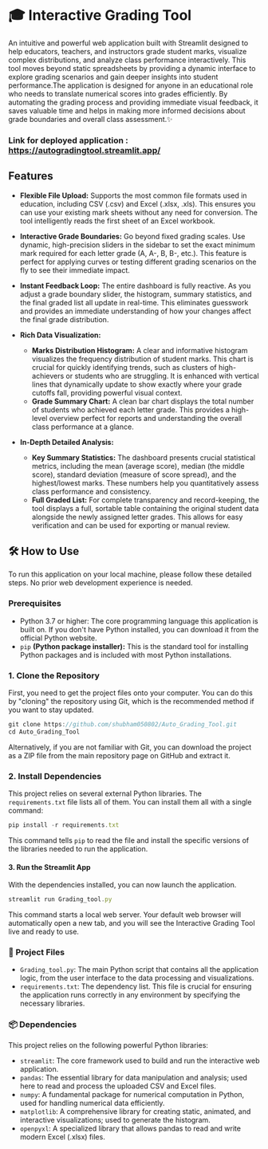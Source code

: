 # 🎓 Interactive Grading Tool

An intuitive and powerful web application built with Streamlit designed to help educators, teachers, and instructors grade student marks, visualize complex distributions, and analyze class performance interactively. This tool moves beyond static spreadsheets by providing a dynamic interface to explore grading scenarios and gain deeper insights into student performance.The application is designed for anyone in an educational role who needs to translate numerical scores into grades efficiently. By automating the grading process and providing immediate visual feedback, it saves valuable time and helps in making more informed decisions about grade boundaries and overall class assessment.✨

### Link for deployed application : https://autogradingtool.streamlit.app/

## Features
* **Flexible File Upload:** Supports the most common file formats used in education, including CSV (.csv) and Excel (.xlsx, .xls). This ensures you can use your existing mark sheets without any need for conversion. The tool intelligently reads the first sheet of an Excel workbook.

* **Interactive Grade Boundaries:** Go beyond fixed grading scales. Use dynamic, high-precision sliders in the sidebar to set the exact minimum mark required for each letter grade (A, A-, B, B-, etc.). This feature is perfect for applying curves or testing different grading scenarios on the fly to see their immediate impact.

* **Instant Feedback Loop:** The entire dashboard is fully reactive. As you adjust a grade boundary slider, the histogram, summary statistics, and the final graded list all update in real-time. This eliminates guesswork and provides an immediate understanding of how your changes affect the final grade distribution.

* **Rich Data Visualization:**
    * **Marks Distribution Histogram:** A clear and informative histogram visualizes the frequency distribution of student marks. This chart is crucial for quickly identifying trends, such as clusters of high-achievers or students who are struggling. It is enhanced with vertical lines that dynamically update to show exactly where your grade cutoffs fall, providing powerful visual context.
    * **Grade Summary Chart:** A clean bar chart displays the total number of students who achieved each letter grade. This provides a high-level overview perfect for reports and understanding the overall class performance at a glance.
    
* **In-Depth Detailed Analysis:** 
    * **Key Summary Statistics:** The dashboard presents crucial statistical metrics, including the mean (average score), median (the middle score), standard deviation (measure of score spread), and the highest/lowest marks. These numbers help you quantitatively assess class performance and consistency.
    * **Full Graded List:** For complete transparency and record-keeping, the tool displays a full, sortable table containing the original student data alongside the newly assigned letter grades. This allows for easy verification and can be used for exporting or manual review.

## 🛠️ How to Use
To run this application on your local machine, please follow these detailed steps. No prior web development experience is needed.

### Prerequisites
* Python 3.7 or higher: The core programming language this application is built on. If you don't have Python installed, you can download it from the official Python website.
* `pip` **(Python package installer):** This is the standard tool for installing Python packages and is included with most Python installations.

### 1. Clone the Repository
First, you need to get the project files onto your computer. You can do this by "cloning" the repository using Git, which is the recommended method if you want to stay updated.

```js
git clone https://github.com/shubham050802/Auto_Grading_Tool.git
cd Auto_Grading_Tool
```

Alternatively, if you are not familiar with Git, you can download the project as a ZIP file from the main repository page on GitHub and extract it.

### 2. Install Dependencies
This project relies on several external Python libraries. The `requirements.txt` file lists all of them. You can install them all with a single command:

```js
pip install -r requirements.txt
```

This command tells `pip` to read the file and install the specific versions of the libraries needed to run the application.

#### 3. Run the Streamlit App
With the dependencies installed, you can now launch the application.

```js
streamlit run Grading_tool.py
```

This command starts a local web server. Your default web browser will automatically open a new tab, and you will see the Interactive Grading Tool live and ready to use.

### 📂 Project Files
* `Grading_tool.py`: The main Python script that contains all the application logic, from the user interface to the data processing and visualizations.
* `requirements.txt`: The dependency list. This file is crucial for ensuring the application runs correctly in any environment by specifying the necessary libraries.

### 📦 Dependencies
This project relies on the following powerful Python libraries:

* `streamlit`: The core framework used to build and run the interactive web application.
* `pandas`: The essential library for data manipulation and analysis; used here to read and process the uploaded CSV and Excel files.
* `numpy`: A fundamental package for numerical computation in Python, used for handling numerical data efficiently.
* `matplotlib`: A comprehensive library for creating static, animated, and interactive visualizations; used to generate the histogram.
* `openpyxl`: A specialized library that allows pandas to read and write modern Excel (.xlsx) files.
